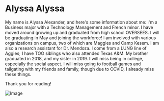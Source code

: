 # Alyssa Alyssa

My name is Alyssa Alexander, and here's some information about me:
I'm a Business major with a Technology Management and French minor. I have moved around growing up and graduated from high school OVERSEES.
I will be graduating in May and joining the workforce! I am involved with various organizations on campus, two of which are Maggies and Camp Kesem. I am also a research assistant for Dr. Mendoza. I come from a LUNG line of Aggies; I have TOO siblings who also attended Texas A&M. My brother graduated in 2018, and my sister in 2019.
I will miss being in college, especially the social aspect. I will miss going to football games and tailgating with my friends and family, though due to COVID, I already miss these things.

Thank you for reading!

![Image](https://photos.app.goo.gl/hvtZzWu2AXAr8EiT6)
